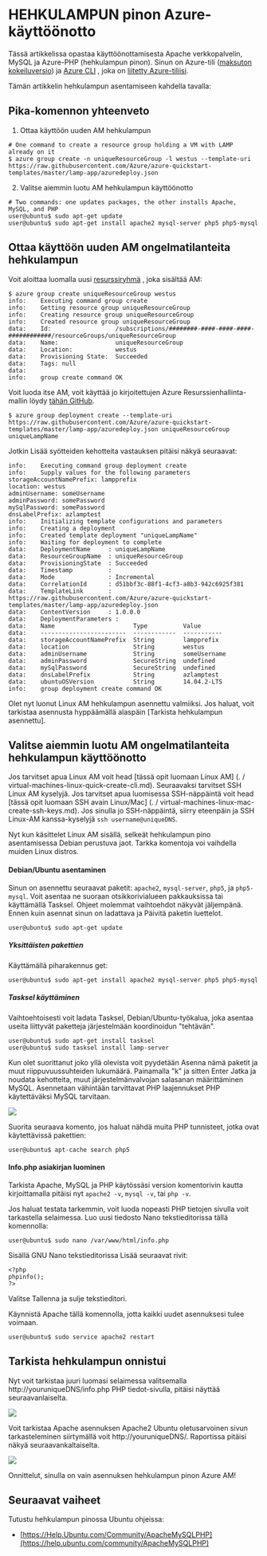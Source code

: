 <properties
    pageTitle="HEHKULAMPUN käyttöönotto Linux virtual koneeseen | Microsoft Azure"
    description="Lue, miten voit asentaa hehkulampun pino Linux AM"
    services="virtual-machines-linux"
    documentationCenter="virtual-machines"
    authors="jluk"
    manager="timlt"
    editor=""
    tags="azure-resource-manager"/>

<tags
    ms.service="virtual-machines-linux"
    ms.workload="infrastructure-services"
    ms.tgt_pltfrm="vm-linux"
    ms.devlang="NA"
    ms.topic="article"
    ms.date="06/07/2016"
    ms.author="juluk"/>

# <a name="deploy-lamp-stack-on-azure"></a>HEHKULAMPUN pinon Azure-käyttöönotto
Tässä artikkelissa opastaa käyttöönottamisesta Apache verkkopalvelin, MySQL ja Azure-PHP (hehkulampun pinon). Sinun on Azure-tili ([maksuton kokeiluversio](https://azure.microsoft.com/pricing/free-trial/)) ja [Azure CLI](../xplat-cli-install.md) , joka on [liitetty Azure-tiliisi](../xplat-cli-connect.md).

Tämän artikkelin hehkulampun asentamiseen kahdella tavalla:

## <a name="quick-command-summary"></a>Pika-komennon yhteenveto

1) Ottaa käyttöön uuden AM hehkulampun

```
# One command to create a resource group holding a VM with LAMP already on it
$ azure group create -n uniqueResourceGroup -l westus --template-uri https://raw.githubusercontent.com/Azure/azure-quickstart-templates/master/lamp-app/azuredeploy.json
```

2) Valitse aiemmin luotu AM hehkulampun käyttöönotto

```
# Two commands: one updates packages, the other installs Apache, MySQL, and PHP
user@ubuntu$ sudo apt-get update
user@ubuntu$ sudo apt-get install apache2 mysql-server php5 php5-mysql
```

## <a name="deploy-lamp-on-new-vm-walkthrough"></a>Ottaa käyttöön uuden AM ongelmatilanteita hehkulampun

Voit aloittaa luomalla uusi [resurssiryhmä](../azure-resource-manager/resource-group-overview.md) , joka sisältää AM:

    $ azure group create uniqueResourceGroup westus
    info:    Executing command group create
    info:    Getting resource group uniqueResourceGroup
    info:    Creating resource group uniqueResourceGroup
    info:    Created resource group uniqueResourceGroup
    data:    Id:                  /subscriptions/########-####-####-####-############/resourceGroups/uniqueResourceGroup
    data:    Name:                uniqueResourceGroup
    data:    Location:            westus
    data:    Provisioning State:  Succeeded
    data:    Tags: null
    data:
    info:    group create command OK

Voit luoda itse AM, voit käyttää jo kirjoitettujen Azure Resurssienhallinta-mallin löydy [tähän GitHub](https://github.com/Azure/azure-quickstart-templates/tree/master/lamp-app).

    $ azure group deployment create --template-uri https://raw.githubusercontent.com/Azure/azure-quickstart-templates/master/lamp-app/azuredeploy.json uniqueResourceGroup uniqueLampName

Jotkin Lisää syötteiden kehotteita vastauksen pitäisi näkyä seuraavat:

    info:    Executing command group deployment create
    info:    Supply values for the following parameters
    storageAccountNamePrefix: lampprefix
    location: westus
    adminUsername: someUsername
    adminPassword: somePassword
    mySqlPassword: somePassword
    dnsLabelPrefix: azlamptest
    info:    Initializing template configurations and parameters
    info:    Creating a deployment
    info:    Created template deployment "uniqueLampName"
    info:    Waiting for deployment to complete
    data:    DeploymentName     : uniqueLampName
    data:    ResourceGroupName  : uniqueResourceGroup
    data:    ProvisioningState  : Succeeded
    data:    Timestamp          :
    data:    Mode               : Incremental
    data:    CorrelationId      : d51bbf3c-88f1-4cf3-a8b3-942c6925f381
    data:    TemplateLink       : https://raw.githubusercontent.com/Azure/azure-quickstart-templates/master/lamp-app/azuredeploy.json
    data:    ContentVersion     : 1.0.0.0
    data:    DeploymentParameters :
    data:    Name                      Type          Value
    data:    ------------------------  ------------  -----------
    data:    storageAccountNamePrefix  String        lampprefix
    data:    location                  String        westus
    data:    adminUsername             String        someUsername
    data:    adminPassword             SecureString  undefined
    data:    mySqlPassword             SecureString  undefined
    data:    dnsLabelPrefix            String        azlamptest
    data:    ubuntuOSVersion           String        14.04.2-LTS
    info:    group deployment create command OK

Olet nyt luonut Linux AM hehkulampun asennettu valmiiksi. Jos haluat, voit tarkistaa asennusta hyppäämällä alaspäin [Tarkista hehkulampun asennettu].

## <a name="deploy-lamp-on-existing-vm-walkthrough"></a>Valitse aiemmin luotu AM ongelmatilanteita hehkulampun käyttöönotto

Jos tarvitset apua Linux AM voit head [tässä opit luomaan Linux AM] (. / virtual-machines-linux-quick-create-cli.md). Seuraavaksi tarvitset SSH Linux AM kyselyjä. Jos tarvitset apua luomisessa SSH-näppäintä voit head [tässä opit luomaan SSH avain Linux/Mac] (. / virtual-machines-linux-mac-create-ssh-keys.md).
Jos sinulla jo SSH-näppäintä, siirry eteenpäin ja SSH Linux-AM kanssa-kyselyjä `ssh username@uniqueDNS`.

Nyt kun käsittelet Linux AM sisällä, selkeät hehkulampun pino asentamisessa Debian perustuva jaot. Tarkka komentoja voi vaihdella muiden Linux distros.

#### <a name="installing-on-debianubuntu"></a>Debian/Ubuntu asentaminen

Sinun on asennettu seuraavat paketit: `apache2`, `mysql-server`, `php5`, ja `php5-mysql`. Voit asentaa ne suoraan otsikkorivialueen pakkauksissa tai käyttämällä Tasksel. Ohjeet molemmat vaihtoehdot näkyvät jäljempänä.
Ennen kuin asennat sinun on ladattava ja Päivitä paketin luettelot.

    user@ubuntu$ sudo apt-get update
    
##### <a name="individual-packages"></a>Yksittäisten pakettien
Käyttämällä piharakennus get:

    user@ubuntu$ sudo apt-get install apache2 mysql-server php5 php5-mysql

##### <a name="using-tasksel"></a>Tasksel käyttäminen
Vaihtoehtoisesti voit ladata Tasksel, Debian/Ubuntu-työkalua, joka asentaa useita liittyvät paketteja järjestelmään koordinoidun "tehtävän".

    user@ubuntu$ sudo apt-get install tasksel
    user@ubuntu$ sudo tasksel install lamp-server

Kun olet suorittanut joko yllä olevista voit pyydetään Asenna nämä paketit ja muut riippuvuussuhteiden lukumäärä. Painamalla "k" ja sitten Enter Jatka ja noudata kehotteita, muut järjestelmänvalvojan salasanan määrittäminen MySQL. Asennetaan vähintään tarvittavat PHP laajennukset PHP käytettäväksi MySQL tarvitaan. 

![][1]

Suorita seuraava komento, jos haluat nähdä muita PHP tunnisteet, jotka ovat käytettävissä pakettien:

    user@ubuntu$ apt-cache search php5


#### <a name="create-infophp-document"></a>Info.php asiakirjan luominen

Tarkista Apache, MySQL ja PHP käytössäsi version komentorivin kautta kirjoittamalla pitäisi nyt `apache2 -v`, `mysql -v`, tai `php -v`.

Jos haluat testata tarkemmin, voit luoda nopeasti PHP tietojen sivulla voit tarkastella selaimessa. Luo uusi tiedosto Nano tekstieditorissa tällä komennolla:

    user@ubuntu$ sudo nano /var/www/html/info.php

Sisällä GNU Nano tekstieditorissa Lisää seuraavat rivit:

    <?php
    phpinfo();
    ?>

Valitse Tallenna ja sulje tekstieditori.

Käynnistä Apache tällä komennolla, jotta kaikki uudet asennuksesi tulee voimaan.

    user@ubuntu$ sudo service apache2 restart

## <a name="verify-lamp-successfully-installed"></a>Tarkista hehkulampun onnistui

Nyt voit tarkistaa juuri luomasi selaimessa valitsemalla http://youruniqueDNS/info.php PHP tiedot-sivulla, pitäisi näyttää seuraavanlaiselta.

![][2]

Voit tarkistaa Apache asennuksen Apache2 Ubuntu oletusarvoinen sivun tarkasteleminen siirtymällä voit http://youruniqueDNS/. Raportissa pitäisi näkyä seuraavankaltaiselta.

![][3]

Onnittelut, sinulla on vain asennuksen hehkulampun pinon Azure AM!

## <a name="next-steps"></a>Seuraavat vaiheet

Tutustu hehkulampun pinossa Ubuntu ohjeissa:

- [https://Help.Ubuntu.com/Community/ApacheMySQLPHP](https://help.ubuntu.com/community/ApacheMySQLPHP)

[1]: ./media/virtual-machines-linux-deploy-lamp-stack/configmysqlpassword-small.png
[2]: ./media/virtual-machines-linux-deploy-lamp-stack/phpsuccesspage.png
[3]: ./media/virtual-machines-linux-deploy-lamp-stack/apachesuccesspage.png
